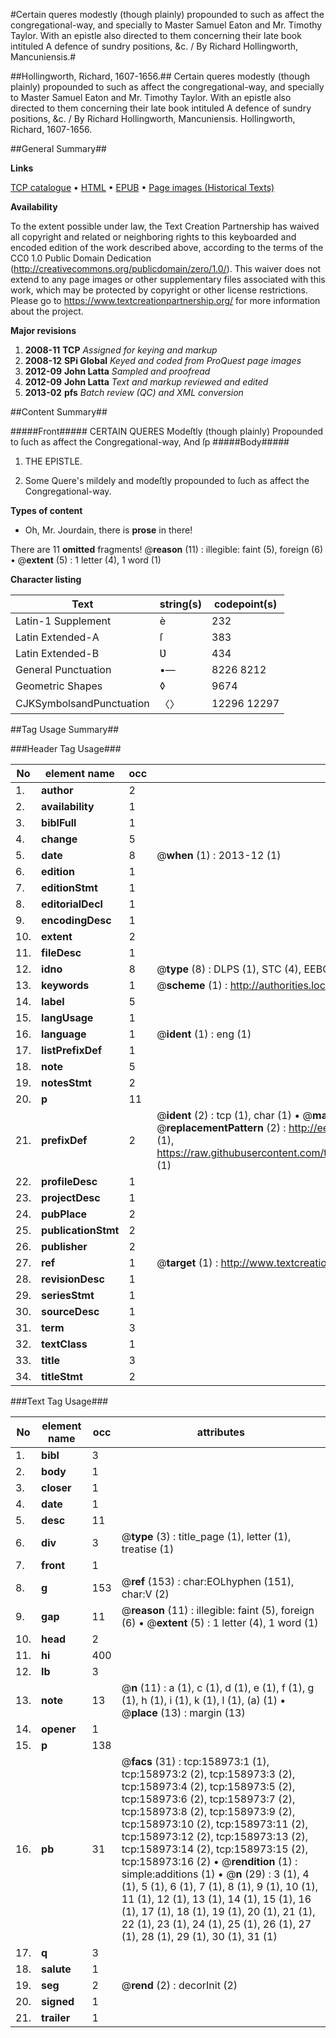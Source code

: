 #Certain queres modestly (though plainly) propounded to such as affect the congregational-way, and specially to Master Samuel Eaton and Mr. Timothy Taylor. With an epistle also directed to them concerning their late book intituled A defence of sundry positions, &c. / By Richard Hollingworth, Mancuniensis.#

##Hollingworth, Richard, 1607-1656.##
Certain queres modestly (though plainly) propounded to such as affect the congregational-way, and specially to Master Samuel Eaton and Mr. Timothy Taylor. With an epistle also directed to them concerning their late book intituled A defence of sundry positions, &c. / By Richard Hollingworth, Mancuniensis.
Hollingworth, Richard, 1607-1656.

##General Summary##

**Links**

[TCP catalogue](http://www.ota.ox.ac.uk/tcp/)  • 
[HTML](http://tei.it.ox.ac.uk/tcp/Texts-HTML/free/A86/A86482.html)  • 
[EPUB](http://tei.it.ox.ac.uk/tcp/Texts-EPUB/free/A86/A86482.epub) • 
[Page images (Historical Texts)](https://historicaltexts.jisc.ac.uk/eebo-99861250e)

**Availability**

To the extent possible under law, the Text Creation Partnership has waived all copyright and related or neighboring rights to this keyboarded and encoded edition of the work described above, according to the terms of the CC0 1.0 Public Domain Dedication (http://creativecommons.org/publicdomain/zero/1.0/). This waiver does not extend to any page images or other supplementary files associated with this work, which may be protected by copyright or other license restrictions. Please go to https://www.textcreationpartnership.org/ for more information about the project.

**Major revisions**

1. __2008-11__ __TCP__ *Assigned for keying and markup*
1. __2008-12__ __SPi Global__ *Keyed and coded from ProQuest page images*
1. __2012-09__ __John Latta__ *Sampled and proofread*
1. __2012-09__ __John Latta__ *Text and markup reviewed and edited*
1. __2013-02__ __pfs__ *Batch review (QC) and XML conversion*

##Content Summary##

#####Front#####
CERTAIN QUERES Modeſtly (though plainly) Propounded to ſuch as affect the Congregational-way, And ſp
#####Body#####

1. THE EPISTLE.

1. Some Quere's mildely and modeſtly propounded to ſuch as affect the Congregational-way.

**Types of content**

  * Oh, Mr. Jourdain, there is **prose** in there!

There are 11 **omitted** fragments! 
 @__reason__ (11) : illegible: faint (5), foreign (6)  •  @__extent__ (5) : 1 letter (4), 1 word (1)

**Character listing**


|Text|string(s)|codepoint(s)|
|---|---|---|
|Latin-1 Supplement|è|232|
|Latin Extended-A|ſ|383|
|Latin Extended-B|Ʋ|434|
|General Punctuation|•—|8226 8212|
|Geometric Shapes|◊|9674|
|CJKSymbolsandPunctuation|〈〉|12296 12297|

##Tag Usage Summary##

###Header Tag Usage###

|No|element name|occ|attributes|
|---|---|---|---|
|1.|__author__|2||
|2.|__availability__|1||
|3.|__biblFull__|1||
|4.|__change__|5||
|5.|__date__|8| @__when__ (1) : 2013-12 (1)|
|6.|__edition__|1||
|7.|__editionStmt__|1||
|8.|__editorialDecl__|1||
|9.|__encodingDesc__|1||
|10.|__extent__|2||
|11.|__fileDesc__|1||
|12.|__idno__|8| @__type__ (8) : DLPS (1), STC (4), EEBO-CITATION (1), PROQUEST (1), VID (1)|
|13.|__keywords__|1| @__scheme__ (1) : http://authorities.loc.gov/ (1)|
|14.|__label__|5||
|15.|__langUsage__|1||
|16.|__language__|1| @__ident__ (1) : eng (1)|
|17.|__listPrefixDef__|1||
|18.|__note__|5||
|19.|__notesStmt__|2||
|20.|__p__|11||
|21.|__prefixDef__|2| @__ident__ (2) : tcp (1), char (1)  •  @__matchPattern__ (2) : ([0-9\-]+):([0-9IVX]+) (1), (.+) (1)  •  @__replacementPattern__ (2) : http://eebo.chadwyck.com/downloadtiff?vid=$1&page=$2 (1), https://raw.githubusercontent.com/textcreationpartnership/Texts/master/tcpchars.xml#$1 (1)|
|22.|__profileDesc__|1||
|23.|__projectDesc__|1||
|24.|__pubPlace__|2||
|25.|__publicationStmt__|2||
|26.|__publisher__|2||
|27.|__ref__|1| @__target__ (1) : http://www.textcreationpartnership.org/docs/. (1)|
|28.|__revisionDesc__|1||
|29.|__seriesStmt__|1||
|30.|__sourceDesc__|1||
|31.|__term__|3||
|32.|__textClass__|1||
|33.|__title__|3||
|34.|__titleStmt__|2||


###Text Tag Usage###

|No|element name|occ|attributes|
|---|---|---|---|
|1.|__bibl__|3||
|2.|__body__|1||
|3.|__closer__|1||
|4.|__date__|1||
|5.|__desc__|11||
|6.|__div__|3| @__type__ (3) : title_page (1), letter (1), treatise (1)|
|7.|__front__|1||
|8.|__g__|153| @__ref__ (153) : char:EOLhyphen (151), char:V (2)|
|9.|__gap__|11| @__reason__ (11) : illegible: faint (5), foreign (6)  •  @__extent__ (5) : 1 letter (4), 1 word (1)|
|10.|__head__|2||
|11.|__hi__|400||
|12.|__lb__|3||
|13.|__note__|13| @__n__ (11) : a (1), c (1), d (1), e (1), f (1), g (1), h (1), i (1), k (1), l (1), (a) (1)  •  @__place__ (13) : margin (13)|
|14.|__opener__|1||
|15.|__p__|138||
|16.|__pb__|31| @__facs__ (31) : tcp:158973:1 (1), tcp:158973:2 (2), tcp:158973:3 (2), tcp:158973:4 (2), tcp:158973:5 (2), tcp:158973:6 (2), tcp:158973:7 (2), tcp:158973:8 (2), tcp:158973:9 (2), tcp:158973:10 (2), tcp:158973:11 (2), tcp:158973:12 (2), tcp:158973:13 (2), tcp:158973:14 (2), tcp:158973:15 (2), tcp:158973:16 (2)  •  @__rendition__ (1) : simple:additions (1)  •  @__n__ (29) : 3 (1), 4 (1), 5 (1), 6 (1), 7 (1), 8 (1), 9 (1), 10 (1), 11 (1), 12 (1), 13 (1), 14 (1), 15 (1), 16 (1), 17 (1), 18 (1), 19 (1), 20 (1), 21 (1), 22 (1), 23 (1), 24 (1), 25 (1), 26 (1), 27 (1), 28 (1), 29 (1), 30 (1), 31 (1)|
|17.|__q__|3||
|18.|__salute__|1||
|19.|__seg__|2| @__rend__ (2) : decorInit (2)|
|20.|__signed__|1||
|21.|__trailer__|1||
